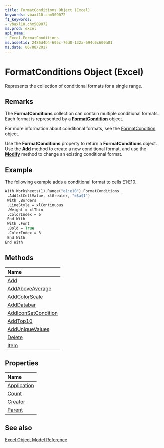 ```yaml
---
title: FormatConditions Object (Excel)
keywords: vbaxl10.chm509072
f1_keywords:
- vbaxl10.chm509072
ms.prod: excel
api_name:
- Excel.FormatConditions
ms.assetid: 2486d4b4-605c-76d8-132a-694c0c600a81
ms.date: 06/08/2017
---
```



# FormatConditions Object (Excel)

Represents the collection of conditional formats for a single range.


## Remarks

 The **FormatConditions** collection can contain multiple conditional formats. Each format is represented by a **[FormatCondition](Excel.FormatCondition.md)** object.

For more information about conditional formats, see the [FormatCondition](Excel.FormatCondition.md) object.

Use the  **FormatConditions** property to return a **FormatConditions** object. Use the **[Add](Excel.FormatConditions.Add.md)** method to create a new conditional format, and use the **[Modify](Excel.FormatCondition.Modify.md)** method to change an existing conditional format.


## Example

The following example adds a conditional format to cells E1:E10.


```vb
With Worksheets(1).Range("e1:e10").FormatConditions _ 
 .Add(xlCellValue, xlGreater, "=$a$1") 
 With .Borders 
 .LineStyle = xlContinuous 
 .Weight = xlThin 
 .ColorIndex = 6 
 End With 
 With .Font 
 .Bold = True 
 .ColorIndex = 3 
 End With 
End With
```


## Methods



|**Name**|
|:-----|
|[Add](Excel.FormatConditions.Add.md)|
|[AddAboveAverage](Excel.FormatConditions.AddAboveAverage.md)|
|[AddColorScale](Excel.FormatConditions.AddColorScale.md)|
|[AddDatabar](Excel.FormatConditions.AddDatabar.md)|
|[AddIconSetCondition](Excel.FormatConditions.AddIconSetCondition.md)|
|[AddTop10](Excel.FormatConditions.AddTop10.md)|
|[AddUniqueValues](Excel.FormatConditions.AddUniqueValues.md)|
|[Delete](Excel.FormatConditions.Delete.md)|
|[Item](Excel.FormatConditions.Item.md)|

## Properties



|**Name**|
|:-----|
|[Application](Excel.FormatConditions.Application.md)|
|[Count](Excel.FormatConditions.Count.md)|
|[Creator](Excel.FormatConditions.Creator.md)|
|[Parent](Excel.FormatConditions.Parent.md)|

## See also


[Excel Object Model Reference](./overview/object-model-excel-vba-reference.md)
